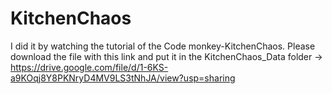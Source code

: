 # KitchenChaos
 I did it by watching the tutorial of the Code monkey-KitchenChaos.
 Please download the file with this link and put it in the KitchenChaos_Data folder  -> https://drive.google.com/file/d/1-6KS-a9KOqj8Y8PKNryD4MV9LS3tNhJA/view?usp=sharing
